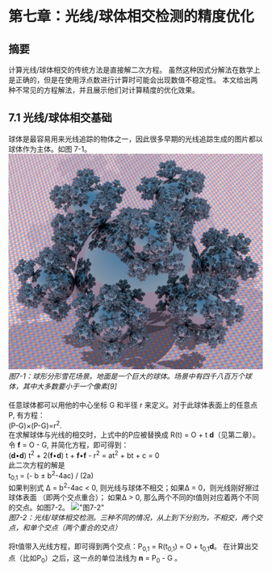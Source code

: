 # 第七章：光线/球体相交检测的精度优化


## 摘要
计算光线/球体相交的传统方法是直接解二次方程。
虽然这种因式分解法在数学上是正确的，但是在使用浮点数进行计算时可能会出现数值不稳定性。
本文给出两种不常见的方程解法，并且展示他们对计算精度的优化效果。


## 7.1 光线/球体相交基础
球体是最容易用来光线追踪的物体之一，因此很多早期的光线追踪生成的图片都以球体作为主体。如图 7-1。
!["图7-1"](Figure7-1.jpeg) <br>
*图7-1：球形分形雪花场景。地面是一个巨大的球体。场景中有四千八百万个球体，其中大多数要小于一个像素[9]*
<br><br>
任意球体都可以用他的中心坐标 G 和半径 r 来定义。对于此球体表面上的任意点P, 有方程：<br>
(P-G)×(P-G)=r<sup>2</sup>.  <br>
在求解球体与光线的相交时，上式中的P应被替换成 R(t) = O + t **d**（见第二章）。令 **f** = O - G, 并简化方程，即可得到：<br>
(**d**•**d**) t<sup>2</sup> + 2(**f**•**d**) t + **f**•**f** - r<sup>2</sup> = at<sup>2</sup> + bt + c = 0 <br>
此二次方程的解是<br>
t<sub>0,1</sub> = (- b ± b<sup>2</sup>-4ac) / (2a) <br>
如果判别式 Δ = b<sup>2</sup>-4ac < 0, 则光线与球体不相交；如果Δ = 0，则光线刚好擦过球体表面 （即两个交点重合）；
如果Δ > 0, 那么两个不同的t值则对应着两个不同的交点。如图7-2。
!["图7-2"](Figure7-2.jpeg) <br>
*图7-2：光线/球体相交检测。三种不同的情况，从上到下分别为，不相交，两个交点，和单个交点（两个重合的交点）*
<br><br>
将t值带入光线方程，即可得到两个交点：P<sub>0,1</sub> = R(t<sub>0,1</sub>) = O + t<sub>0,1</sub>**d**。
在计算出交点（比如P<sub>0</sub>）之后，这一点的单位法线为
**n** = P<sub>0</sub> - G 。

